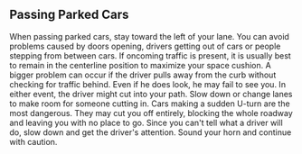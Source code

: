## Passing Parked Cars
When passing parked cars, stay toward the left of your lane. You can avoid problems caused by doors opening, drivers getting out of cars or people stepping from between cars. If oncoming traffic is present, it is usually best to remain in the centerline position to maximize your space cushion. A bigger problem can occur if the driver pulls away from the curb without checking for traffic behind. Even if he does look, he may fail to see you. In either event, the driver might cut into your path. Slow down or change lanes to make room for someone cutting in. Cars making a sudden U-turn are the most dangerous. They may cut you off entirely, blocking the whole roadway and leaving you with no place to go. Since you can't tell what a driver will do, slow down and get the driver's attention. Sound your horn and continue with caution.